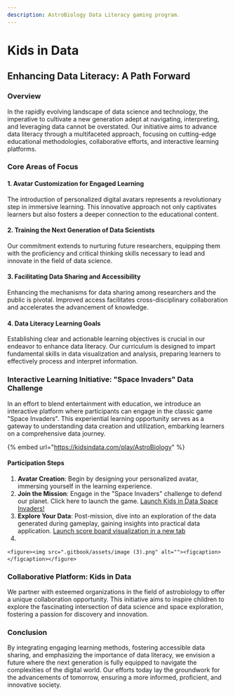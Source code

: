 ```yaml
---
description: AstroBiology Data Literacy gaming program.
---
```


# Kids in Data

## Enhancing Data Literacy: A Path Forward

### Overview

In the rapidly evolving landscape of data science and technology, the imperative to cultivate a new generation adept at navigating, interpreting, and leveraging data cannot be overstated. Our initiative aims to advance data literacy through a multifaceted approach, focusing on cutting-edge educational methodologies, collaborative efforts, and interactive learning platforms.

### Core Areas of Focus

#### 1. Avatar Customization for Engaged Learning

The introduction of personalized digital avatars represents a revolutionary step in immersive learning. This innovative approach not only captivates learners but also fosters a deeper connection to the educational content.

#### 2. Training the Next Generation of Data Scientists

Our commitment extends to nurturing future researchers, equipping them with the proficiency and critical thinking skills necessary to lead and innovate in the field of data science.

#### 3. Facilitating Data Sharing and Accessibility

Enhancing the mechanisms for data sharing among researchers and the public is pivotal. Improved access facilitates cross-disciplinary collaboration and accelerates the advancement of knowledge.

#### 4. Data Literacy Learning Goals

Establishing clear and actionable learning objectives is crucial in our endeavor to enhance data literacy. Our curriculum is designed to impart fundamental skills in data visualization and analysis, preparing learners to effectively process and interpret information.

### Interactive Learning Initiative: "Space Invaders" Data Challenge

In an effort to blend entertainment with education, we introduce an interactive platform where participants can engage in the classic game "Space Invaders". This experiential learning opportunity serves as a gateway to understanding data creation and utilization, embarking learners on a comprehensive data journey.

{% embed url="https://kidsindata.com/play/AstroBiology" %}

#### Participation Steps

1. **Avatar Creation**: Begin by designing your personalized avatar, immersing yourself in the learning experience.
2. **Join the Mission**: Engage in the "Space Invaders" challenge to defend our planet. Click here to launch the game. [Launch Kids in Data Space Invaders!](https://www.google.com/url?q=https%3A%2F%2Fkidsindata.com%2Fplay%2FAstroBiology\&sa=D\&sntz=1\&usg=AOvVaw1MrRFyJi4e4EjR4wxPYU8X)
3. **Explore Your Data**: Post-mission, dive into an exploration of the data generated during gameplay, gaining insights into practical data application. [Launch score board visualization in a new tab](https://www.google.com/url?q=https%3A%2F%2Fgilroy-qlik.botany.wisc.edu%2Fa%2Fsingle%2F%3Fappid%3Dc56014ee-4a25-429f-95a7-b5139cd48d50%26sheet%3De0d08cdc-3989-4bd3-9621-6c7fc107a98a%26opt%3Dcurrsel%252Cctxmenu\&sa=D\&sntz=1\&usg=AOvVaw3mQk0-iEE8RcgHW1nUdDwB)
4.

    <figure><img src=".gitbook/assets/image (3).png" alt=""><figcaption></figcaption></figure>

### Collaborative Platform: Kids in Data

We partner with esteemed organizations in the field of astrobiology to offer a unique collaboration opportunity. This initiative aims to inspire children to explore the fascinating intersection of data science and space exploration, fostering a passion for discovery and innovation.

### Conclusion

By integrating engaging learning methods, fostering accessible data sharing, and emphasizing the importance of data literacy, we envision a future where the next generation is fully equipped to navigate the complexities of the digital world. Our efforts today lay the groundwork for the advancements of tomorrow, ensuring a more informed, proficient, and innovative society.



